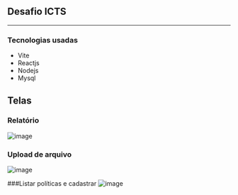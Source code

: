 ## Desafio ICTS
---

### Tecnologias usadas
- Vite
- Reactjs
- Nodejs
- Mysql

## Telas
### Relatório
![image](https://user-images.githubusercontent.com/57207372/161388972-4580590b-b2f2-4d4b-b248-073456c89ecd.png)

### Upload de arquivo
![image](https://user-images.githubusercontent.com/57207372/161389035-bcecd12e-04fb-492d-a842-0d621dfa2516.png)

###Listar políticas e cadastrar
![image](https://user-images.githubusercontent.com/57207372/161389077-0c4c3afa-533c-47ed-b3e4-bff93da9563a.png)


